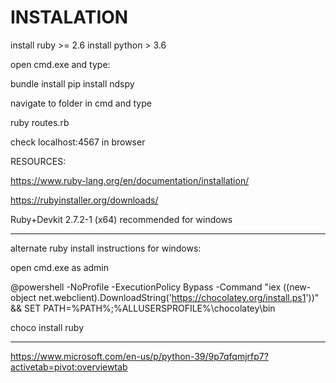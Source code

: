 # INSTALATION 



install ruby >= 2.6
install python > 3.6

open cmd.exe and type:

bundle install
pip install ndspy


navigate to folder in cmd and type

ruby routes.rb



check localhost:4567 in browser






RESOURCES:

https://www.ruby-lang.org/en/documentation/installation/


https://rubyinstaller.org/downloads/

Ruby+Devkit 2.7.2-1 (x64) recommended for windows

____________________________________________________________

alternate ruby install instructions for windows:

open cmd.exe as admin

@powershell -NoProfile -ExecutionPolicy Bypass -Command "iex ((new-object net.webclient).DownloadString('https://chocolatey.org/install.ps1'))" && SET PATH=%PATH%;%ALLUSERSPROFILE%\chocolatey\bin

choco install ruby

_____________________________________________________________

https://www.microsoft.com/en-us/p/python-39/9p7qfqmjrfp7?activetab=pivot:overviewtab




